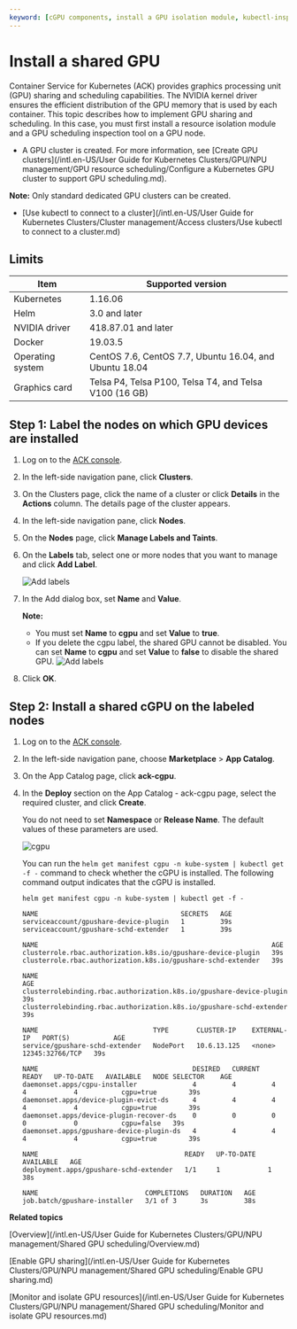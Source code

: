 ```yaml
---
keyword: [cGPU components, install a GPU isolation module, kubectl-inspect-cgpu]
---
```


# Install a shared GPU

Container Service for Kubernetes \(ACK\) provides graphics processing unit \(GPU\) sharing and scheduling capabilities. The NVIDIA kernel driver ensures the efficient distribution of the GPU memory that is used by each container. This topic describes how to implement GPU sharing and scheduling. In this case, you must first install a resource isolation module and a GPU scheduling inspection tool on a GPU node.

-   A GPU cluster is created. For more information, see [Create GPU clusters](/intl.en-US/User Guide for Kubernetes Clusters/GPU/NPU management/GPU resource scheduling/Configure a Kubernetes GPU cluster to support GPU scheduling.md).

**Note:** Only standard dedicated GPU clusters can be created.

-   [Use kubectl to connect to a cluster](/intl.en-US/User Guide for Kubernetes Clusters/Cluster management/Access clusters/Use kubectl to connect to a cluster.md)

## Limits

|Item|Supported version|
|----|-----------------|
|Kubernetes|1.16.06|
|Helm|3.0 and later|
|NVIDIA driver|418.87.01 and later|
|Docker|19.03.5|
|Operating system|CentOS 7.6, CentOS 7.7, Ubuntu 16.04, and Ubuntu 18.04|
|Graphics card|Telsa P4, Telsa P100, Telsa T4, and Telsa V100 \(16 GB\)|

## Step 1: Label the nodes on which GPU devices are installed

1.  Log on to the [ACK console](https://cs.console.aliyun.com).

2.  In the left-side navigation pane, click **Clusters**.

3.  On the Clusters page, click the name of a cluster or click **Details** in the **Actions** column. The details page of the cluster appears.

4.  In the left-side navigation pane, click **Nodes**.

5.  On the **Nodes** page, click **Manage Labels and Taints**.

6.  On the **Labels** tab, select one or more nodes that you want to manage and click **Add Label**.

    ![Add labels](https://static-aliyun-doc.oss-cn-hangzhou.aliyuncs.com/assets/img/en-US/5935359951/p101294.png)

7.  In the Add dialog box, set **Name** and **Value**.

    **Note:**

    -   You must set **Name** to **cgpu** and set **Value** to **true**.
    -   If you delete the cgpu label, the shared GPU cannot be disabled. You can set **Name** to **cgpu** and set **Value** to **false** to disable the shared GPU.
    ![Add labels](https://static-aliyun-doc.oss-cn-hangzhou.aliyuncs.com/assets/img/en-US/7935359951/p101645.png)

8.  Click **OK**.


## Step 2: Install a shared cGPU on the labeled nodes

1.  Log on to the [ACK console](https://cs.console.aliyun.com).

2.  In the left-side navigation pane, choose **Marketplace** \> **App Catalog**.

3.  On the App Catalog page, click **ack-cgpu**.

4.  In the **Deploy** section on the App Catalog - ack-cgpu page, select the required cluster, and click **Create**.

    You do not need to set **Namespace** or **Release Name**. The default values of these parameters are used.

    ![cgpu](https://static-aliyun-doc.oss-cn-hangzhou.aliyuncs.com/assets/img/en-US/5935359951/p101994.png)

    You can run the `helm get manifest cgpu -n kube-system | kubectl get -f -` command to check whether the cGPU is installed. The following command output indicates that the cGPU is installed.

    ```
    helm get manifest cgpu -n kube-system | kubectl get -f -
    ```

    ```
    NAME                                    SECRETS   AGE
    serviceaccount/gpushare-device-plugin   1         39s
    serviceaccount/gpushare-schd-extender   1         39s
    
    NAME                                                           AGE
    clusterrole.rbac.authorization.k8s.io/gpushare-device-plugin   39s
    clusterrole.rbac.authorization.k8s.io/gpushare-schd-extender   39s
    
    NAME                                                                  AGE
    clusterrolebinding.rbac.authorization.k8s.io/gpushare-device-plugin   39s
    clusterrolebinding.rbac.authorization.k8s.io/gpushare-schd-extender   39s
    
    NAME                             TYPE       CLUSTER-IP    EXTERNAL-IP   PORT(S)           AGE
    service/gpushare-schd-extender   NodePort   10.6.13.125   <none>        12345:32766/TCP   39s
    
    NAME                                       DESIRED   CURRENT   READY   UP-TO-DATE   AVAILABLE   NODE SELECTOR    AGE
    daemonset.apps/cgpu-installer              4         4         4       4            4           cgpu=true        39s
    daemonset.apps/device-plugin-evict-ds      4         4         4       4            4           cgpu=true        39s
    daemonset.apps/device-plugin-recover-ds    0         0         0       0            0           cgpu=false   39s
    daemonset.apps/gpushare-device-plugin-ds   4         4         4       4            4           cgpu=true        39s
    
    NAME                                     READY   UP-TO-DATE   AVAILABLE   AGE
    deployment.apps/gpushare-schd-extender   1/1     1            1           38s
    
    NAME                           COMPLETIONS   DURATION   AGE
    job.batch/gpushare-installer   3/1 of 3      3s         38s
    ```


**Related topics**  


[Overview](/intl.en-US/User Guide for Kubernetes Clusters/GPU/NPU management/Shared GPU scheduling/Overview.md)

[Enable GPU sharing](/intl.en-US/User Guide for Kubernetes Clusters/GPU/NPU management/Shared GPU scheduling/Enable GPU sharing.md)

[Monitor and isolate GPU resources](/intl.en-US/User Guide for Kubernetes Clusters/GPU/NPU management/Shared GPU scheduling/Monitor and isolate GPU resources.md)

